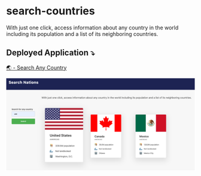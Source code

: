 # search-countries

With just one click, access information about any country in the world
including its population and a list of its neighboring countries.

## Deployed Application ⤵️

[🌏 - Search Any Country ](https://mo-aden.github.io/search-countries/)

![Deployed Application Picture](./img/appDemo.png)
